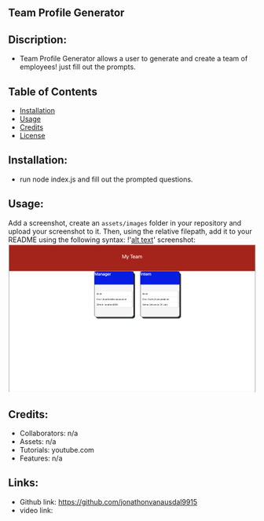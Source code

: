 

## Team Profile Generator

## Discription:
* Team Profile Generator allows a user to generate and create a team of employees! just fill out the prompts. 

## Table of Contents 
- [Installation](#installation)
- [Usage](#usage)
- [Credits](#credits)
- [License](#license)

## Installation:
- run node index.js and fill out the prompted questions. 

## Usage:
Add a screenshot, create an `assets/images` folder in your repository and upload your screenshot to it. Then, using the relative filepath, add it to your README using the following syntax: !'[alt text](assets/images/screenshot.png)'
screenshot: ![alt text](assets/images/screenshott.png)

## Credits:
* Collaborators: n/a
* Assets: n/a
* Tutorials: youtube.com
* Features: n/a
## Links:
* Github link: https://github.com/jonathonvanausdal9915
* video link:

